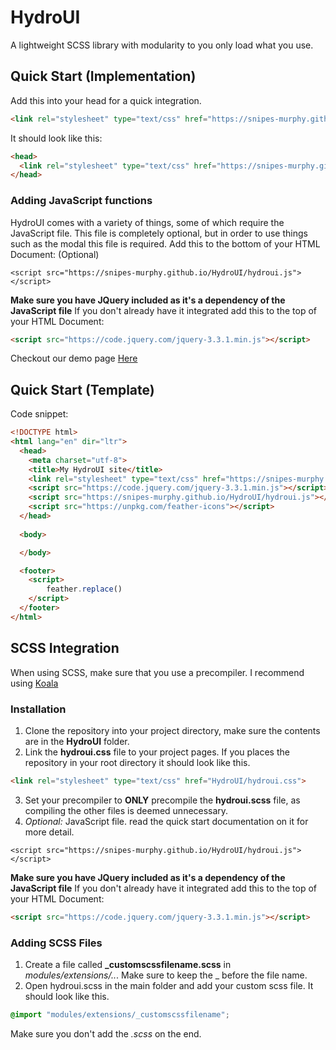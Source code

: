 # HydroUI
A lightweight SCSS library with modularity to you only load what you use.

## Quick Start (Implementation)
Add this into your head for a quick integration.
```html
<link rel="stylesheet" type="text/css" href="https://snipes-murphy.github.io/HydroUI/hydroui.css">
```

It should look like this:
```html
<head>
  <link rel="stylesheet" type="text/css" href="https://snipes-murphy.github.io/HydroUI/hydroui.css">
</head>
```

### Adding JavaScript functions
HydroUI comes with a variety of things, some of which require the JavaScript file. This file is completely optional, but in order to use things such as the modal this file is required.
Add this to the bottom of your HTML Document: (Optional)
```JS
<script src="https://snipes-murphy.github.io/HydroUI/hydroui.js"></script>
```
**Make sure you have JQuery included as it's a dependency of the JavaScript file**
If you don't already have it integrated add this to the top of your HTML Document:
```html
<script src="https://code.jquery.com/jquery-3.3.1.min.js"></script>
```

Checkout our demo page [Here](https://snipes-murphy.github.io/HydroUI/demo.html "Demonstration Page")

## Quick Start (Template)
Code snippet:
```html
<!DOCTYPE html>
<html lang="en" dir="ltr">
  <head>
    <meta charset="utf-8">
    <title>My HydroUI site</title>
    <link rel="stylesheet" type="text/css" href="https://snipes-murphy.github.io/HydroUI/hydroui.css">
    <script src="https://code.jquery.com/jquery-3.3.1.min.js"></script>
    <script src="https://snipes-murphy.github.io/HydroUI/hydroui.js"></script>
    <script src="https://unpkg.com/feather-icons"></script>
  </head>
  
  <body>

  </body>

  <footer>
  	<script>
  		feather.replace()
  	</script>
  </footer>
</html>
```

## SCSS Integration
When using SCSS, make sure that you use a precompiler. I recommend using [Koala](http://koala-app.com/ "Koala Precompiler App")

### Installation
1. Clone the repository into your project directory, make sure the contents are in the **HydroUI** folder.
2. Link the **hydroui.css** file to your project pages. If you places the repository in your root directory it should look like this.
```html
<link rel="stylesheet" type="text/css" href="HydroUI/hydroui.css">
```
3. Set your precompiler to **ONLY** precompile the **hydroui.scss** file, as compiling the other files is deemed unnecessary.
4. *Optional:* JavaScript file. read the quick start documentation on it for more detail.
```JS
<script src="https://snipes-murphy.github.io/HydroUI/hydroui.js"></script>
```
**Make sure you have JQuery included as it's a dependency of the JavaScript file**
If you don't already have it integrated add this to the top of your HTML Document:
```html
<script src="https://code.jquery.com/jquery-3.3.1.min.js"></script>
```

### Adding SCSS Files
1. Create a file called **_customscssfilename.scss** in *modules/extensions/..*. Make sure to keep the _ before the file name.
2. Open hydroui.scss in the main folder and add your custom scss file. It should look like this.
```scss
@import "modules/extensions/_customscssfilename";
```
Make sure you don't add the *.scss* on the end.
